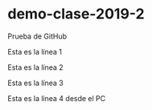 # demo-clase-2019-2
Prueba de GitHub

Esta es la línea 1

Esta es la línea 2

Esta es la línea 3

Esta es la línea 4 desde el PC
